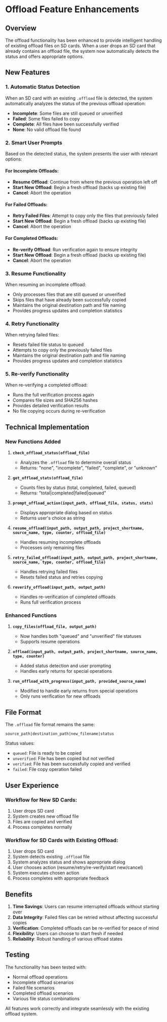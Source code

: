 # Offload Feature Enhancements

## Overview

The offload functionality has been enhanced to provide intelligent handling of existing offload files on SD cards. When a user drops an SD card that already contains an offload file, the system now automatically detects the status and offers appropriate options.

## New Features

### 1. Automatic Status Detection

When an SD card with an existing `.offload` file is detected, the system automatically analyzes the status of the previous offload operation:

- **Incomplete**: Some files are still queued or unverified
- **Failed**: Some files failed to copy
- **Complete**: All files have been successfully verified
- **None**: No valid offload file found

### 2. Smart User Prompts

Based on the detected status, the system presents the user with relevant options:

#### For Incomplete Offloads:
- **Resume Offload**: Continue from where the previous operation left off
- **Start New Offload**: Begin a fresh offload (backs up existing file)
- **Cancel**: Abort the operation

#### For Failed Offloads:
- **Retry Failed Files**: Attempt to copy only the files that previously failed
- **Start New Offload**: Begin a fresh offload (backs up existing file)
- **Cancel**: Abort the operation

#### For Completed Offloads:
- **Re-verify Offload**: Run verification again to ensure integrity
- **Start New Offload**: Begin a fresh offload (backs up existing file)
- **Cancel**: Abort the operation

### 3. Resume Functionality

When resuming an incomplete offload:
- Only processes files that are still queued or unverified
- Skips files that have already been successfully copied
- Maintains the original destination path and file naming
- Provides progress updates and completion statistics

### 4. Retry Functionality

When retrying failed files:
- Resets failed file status to queued
- Attempts to copy only the previously failed files
- Maintains the original destination path and file naming
- Provides progress updates and completion statistics

### 5. Re-verify Functionality

When re-verifying a completed offload:
- Runs the full verification process again
- Compares file sizes and SHA256 hashes
- Provides detailed verification results
- No file copying occurs during re-verification

## Technical Implementation

### New Functions Added

1. **`check_offload_status(offload_file)`**
   - Analyzes the `.offload` file to determine overall status
   - Returns: "none", "incomplete", "failed", "complete", or "unknown"

2. **`get_offload_stats(offload_file)`**
   - Counts files by status (total, completed, failed, queued)
   - Returns: "total|completed|failed|queued"

3. **`prompt_offload_action(input_path, offload_file, status, stats)`**
   - Displays appropriate dialog based on status
   - Returns user's choice as string

4. **`resume_offload(input_path, output_path, project_shortname, source_name, type, counter, offload_file)`**
   - Handles resuming incomplete offloads
   - Processes only remaining files

5. **`retry_failed_offload(input_path, output_path, project_shortname, source_name, type, counter, offload_file)`**
   - Handles retrying failed files
   - Resets failed status and retries copying

6. **`reverify_offload(input_path, output_path)`**
   - Handles re-verification of completed offloads
   - Runs full verification process

### Enhanced Functions

1. **`copy_files(offload_file, output_path)`**
   - Now handles both "queued" and "unverified" file statuses
   - Supports resume operations

2. **`offload(input_path, output_path, project_shortname, source_name, type, counter)`**
   - Added status detection and user prompting
   - Handles early returns for special operations

3. **`run_offload_with_progress(input_path, provided_source_name)`**
   - Modified to handle early returns from special operations
   - Only runs verification for new offloads

## File Format

The `.offload` file format remains the same:
```
source_path|destination_path|new_filename|status
```

Status values:
- `queued`: File is ready to be copied
- `unverified`: File has been copied but not verified
- `verified`: File has been successfully copied and verified
- `failed`: File copy operation failed

## User Experience

### Workflow for New SD Cards:
1. User drops SD card
2. System creates new offload file
3. Files are copied and verified
4. Process completes normally

### Workflow for SD Cards with Existing Offload:
1. User drops SD card
2. System detects existing `.offload` file
3. System analyzes status and shows appropriate dialog
4. User chooses action (resume/retry/re-verify/start new/cancel)
5. System executes chosen action
6. Process completes with appropriate feedback

## Benefits

1. **Time Savings**: Users can resume interrupted offloads without starting over
2. **Data Integrity**: Failed files can be retried without affecting successful copies
3. **Verification**: Completed offloads can be re-verified for peace of mind
4. **Flexibility**: Users can choose to start fresh if needed
5. **Reliability**: Robust handling of various offload states

## Testing

The functionality has been tested with:
- Normal offload operations
- Incomplete offload scenarios
- Failed file scenarios
- Completed offload scenarios
- Various file status combinations

All features work correctly and integrate seamlessly with the existing offload system. 